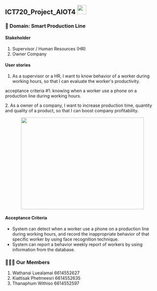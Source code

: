 ## ICT720_Project_AIOT4 <img src="https://raw.githubusercontent.com/MartinHeinz/MartinHeinz/master/wave.gif" width="30px">

### 🏢 Domain: Smart Production Line
#### Stakeholder
1. Supervisor / Human Resources (HR)
2. Owner Company

#### User stories
 1. As a supervisor or a HR, I want to know behavior of a worker during working hours, so that I can evaluate the worker's productivity.<br>
 </p> acceptance criteria #1: knowing when a worker use a phone on a production line during working hours. </p>
 2. As a owner of a company, I want to increase production time, quantity and quality of a product, so that I can boost company profitability.<br>
</p>
<p align="center">
 <img  width=400px height=300px src="https://raw.githubusercontent.com/Watthanail/ICT720_Project_AIOT4/feature/micro27/Images/README/Overview02_TAIST_ICT720.png"><br></p>


#### Acceptance Criteria
<ul>
<li>System can detect when a worker use a phone on a production line during working hours, and record the inappropriate behavior of that specific worker by using face recognition technique. </li>

<li>System can report a behavior weekly report of workers by using information from the database. </li>
</ul>


### 👩🏻‍💻 Our Members
1. Wathanai Luealamai 6614552627 <br>
2. Kiattisak Phetmeesri 6614552635 <br>
3. Thanaphum Withiso 6614552597 <br>
